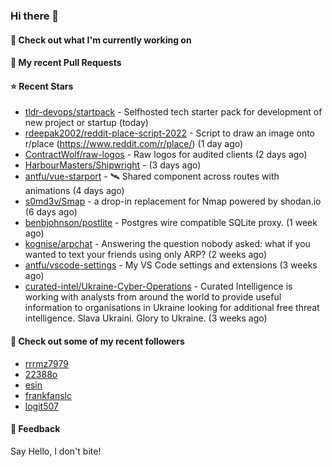 ### Hi there 👋

#### 👷 Check out what I'm currently working on

#### 🔨 My recent Pull Requests


#### ⭐ Recent Stars

- [tldr-devops/startpack](https://github.com/tldr-devops/startpack) - Selfhosted tech starter pack for development of new project or startup (today)
- [rdeepak2002/reddit-place-script-2022](https://github.com/rdeepak2002/reddit-place-script-2022) - Script to draw an image onto r/place (https://www.reddit.com/r/place/) (1 day ago)
- [ContractWolf/raw-logos](https://github.com/ContractWolf/raw-logos) - Raw logos for audited clients (2 days ago)
- [HarbourMasters/Shipwright](https://github.com/HarbourMasters/Shipwright) -  (3 days ago)
- [antfu/vue-starport](https://github.com/antfu/vue-starport) - 🛰 Shared component across routes with animations (4 days ago)
- [s0md3v/Smap](https://github.com/s0md3v/Smap) - a drop-in replacement for Nmap powered by shodan.io (6 days ago)
- [benbjohnson/postlite](https://github.com/benbjohnson/postlite) - Postgres wire compatible SQLite proxy. (1 week ago)
- [kognise/arpchat](https://github.com/kognise/arpchat) - Answering the question nobody asked: what if you wanted to text your friends using only ARP? (2 weeks ago)
- [antfu/vscode-settings](https://github.com/antfu/vscode-settings) - My VS Code settings and extensions  (3 weeks ago)
- [curated-intel/Ukraine-Cyber-Operations](https://github.com/curated-intel/Ukraine-Cyber-Operations) - Curated Intelligence is working with analysts from around the world to provide useful information to organisations in Ukraine looking for additional free threat intelligence. Slava Ukraini. Glory to Ukraine. (3 weeks ago)

#### 👯 Check out some of my recent followers

- [rrrmz7979](https://github.com/rrrmz7979)
- [22388o](https://github.com/22388o)
- [esin](https://github.com/esin)
- [frankfanslc](https://github.com/frankfanslc)
- [logit507](https://github.com/logit507)

#### 💬 Feedback

Say Hello, I don't bite!